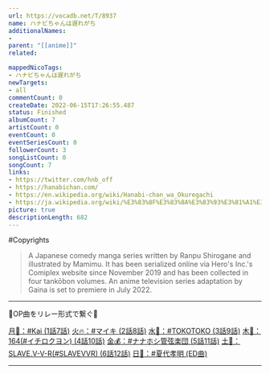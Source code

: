 ```yaml
---
url: https://vocadb.net/T/8937
name: ハナビちゃんは遅れがち
additionalNames: 
- 
parent: "[[anime]]"
related:

mappedNicoTags:
- ハナビちゃんは遅れがち
newTargets:
- all
commentCount: 0
createDate: 2022-06-15T17:26:55.487
status: Finished
albumCount: 7
artistCount: 0
eventCount: 0
eventSeriesCount: 0
followerCount: 3
songListCount: 0
songCount: 7
links: 
- https://twitter.com/hnb_off
- https://hanabichan.com/
- https://en.wikipedia.org/wiki/Hanabi-chan_wa_Okuregachi
- https://ja.wikipedia.org/wiki/%E3%83%8F%E3%83%8A%E3%83%93%E3%81%A1%E3%82%83%E3%82%93%E3%81%AF%E9%81%85%E3%82%8C%E3%81%8C%E3%81%A1
picture: true
descriptionLength: 682
---
```


#Copyrights

>A Japanese comedy manga series written by Ranpu Shirogane and illustrated by Mamimu.
It has been serialized online via Hero's Inc.'s Comiplex website since November 2019 and has been collected in four tankōbon volumes.
An anime television series adaptation by Gaina is set to premiere in July 2022.

___

🎵OP曲をリレー形式で繋ぐ🎵

[月🌙：#Kai (1話7話)](https://vocadb.net/S/414145)
[火🔥：#マイキ (2話8話)](https://vocadb.net/S/414131)
[水🛀：#TOKOTOKO (3話9話)](https://vocadb.net/S/414143)
[木🌳：164(#イチロクヨン) (4話10話)](https://vocadb.net/S/414144)
[金💰：#ナナホシ管弦楽団 (5話11話)](https://vocadb.net/S/414146)
[土🧟：SLAVE.V-V-R(#SLAVEVVR) (6話12話)](https://vocadb.net/S/414094)
[日🔁：#夏代孝明 (ED曲)](https://vocadb.net/S/414141)

---

